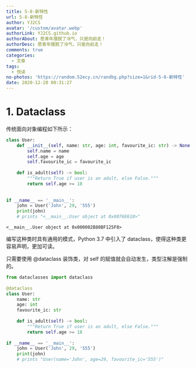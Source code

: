 ```yaml
---
title: 5-8-新特性
url: 5-8-新特性
author: YJ2CS
avatar: '/custom/avatar.webp'
authorLink: YJ2CS.github.io
authorAbout: 愿青年摆脱了冷气，只是向前走！
authorDesc: 愿青年摆脱了冷气，只是向前走！
comments: true
categories:
  - 文章
tags:
  - 悦读
no-photos: 'https://random.52ecy.cn/randbg.php?size=1&rid-5-8-新特性'
date: 2020-12-20 00:31:27
---
```




# 1. Dataclass  
传统面向对象编程如下所示：

```python
class User:
    def __init__(self, name: str, age: int, favourite_ic: str) -> None:
        self.name = name
        self.age = age
        self.favourite_ic = favourite_ic
 
    def is_adult(self) -> bool:
        """Return True if user is an adult, else False."""
        return self.age >= 18
 
 
if __name__ == '__main__':
    john = User('John', 29, '555')
    print(john)
    # prints "<__main__.User object at 0x0076E610>"
```

    <__main__.User object at 0x000002B80BF125F8>

编写这种类时具有通用的模式，Python 3.7 中引入了 dataclass，使得这种类更容易声明，更加可读。  

只需要使用 @dataclass 装饰类，对 self 的赋值就会自动发生，类型注解是强制的。

```python
from dataclasses import dataclass
 
@dataclass
class User:
    name: str
    age: int
    favourite_ic: str
 
    def is_adult(self) -> bool:
        """Return True if user is an adult, else False."""
        return self.age >= 18
 
if __name__ == '__main__': 
    john = User('John', 29, '555') 
    print(john) 
    # prints "User(name='John', age=29, favourite_ic='555')"
```

```python

```
